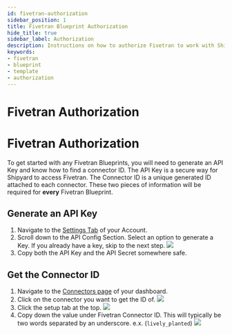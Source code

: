 ```yaml
---
id: fivetran-authorization
sidebar_position: 1
title: Fivetran Blueprint Authorization
hide_title: true
sidebar_label: Authorization
description: Instructions on how to authorize Fivetran to work with Shipyard's low-code Fivetran templates.
keywords:
- fivetran
- blueprint
- template
- authorization
---
```


# Fivetran Authorization
# Fivetran Authorization

To get started with any Fivetran Blueprints, you will need to generate an API Key and know how to find a connector ID. The API Key is a secure way for Shipyard to access Fivetran. The Connector ID is a unique generated ID attached to each connector. These two pieces of information will be required for **every** Fivetran Blueprint.

## Generate an API Key

1. Navigate to the [Settings Tab](https://fivetran.com/account/settings) of your Account.
2. Scroll down to the API Config Section. Select an option to generate a Key. If you already have a key, skip to the next step.
![](https://cdn.sanity.io/images/2xyydva6/production/061d04fe934fc030da1dfd12af9879d62ca882bd-1578x636.png?w=450)
3. Copy both the API Key and the API Secret somewhere safe.

## Get the Connector ID
1. Navigate to the [Connectors page](https://fivetran.com/dashboard/connectors) of your dashboard.
2. Click on the connector you want to get the ID of.
![](https://cdn.sanity.io/images/2xyydva6/production/6658431e21fb085e15e97998f98ba8d63e2d5934-2880x1400.png?w=450)
3. Click the setup tab at the top.
![](https://cdn.sanity.io/images/2xyydva6/production/d96560f059f3ffc0c435808e2df67659ec7aa60e-692x216.png?w=450)
4. Copy down the value under Fivetran Connector ID. This will typically be two words separated by an underscore. e.x. (`lively_planted`)
![](https://cdn.sanity.io/images/2xyydva6/production/efb05e63fe19722becb5bd60c416df4a3822633b-1556x414.png?w=450)
